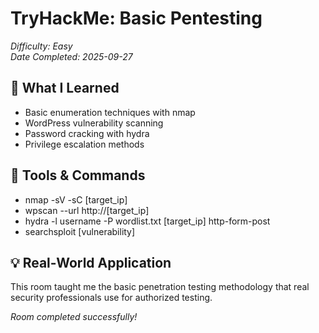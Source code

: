 # TryHackMe: Basic Pentesting
*Difficulty: Easy*  
*Date Completed: 2025-09-27*

## 🎯 What I Learned
- Basic enumeration techniques with nmap
- WordPress vulnerability scanning
- Password cracking with hydra
- Privilege escalation methods

## 🔧 Tools & Commands
- nmap -sV -sC [target_ip]
- wpscan --url http://[target_ip]
- hydra -l username -P wordlist.txt [target_ip] http-form-post
- searchsploit [vulnerability]

## 💡 Real-World Application
This room taught me the basic penetration testing methodology that real security professionals use for authorized testing.

*Room completed successfully!*
